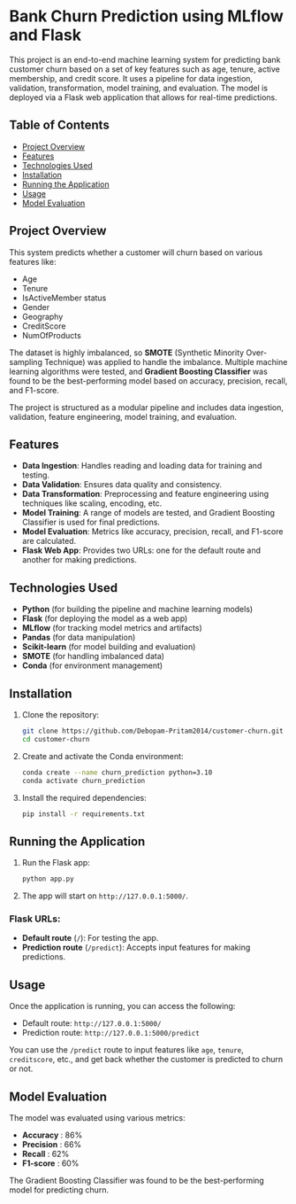 # Bank Churn Prediction using MLflow and Flask

This project is an end-to-end machine learning system for predicting bank customer churn based on a set of key features such as age, tenure, active membership, and credit score. It uses a pipeline for data ingestion, validation, transformation, model training, and evaluation. The model is deployed via a Flask web application that allows for real-time predictions.

## Table of Contents
- [Project Overview](#project-overview)
- [Features](#features)
- [Technologies Used](#technologies-used)
- [Installation](#installation)
- [Running the Application](#running-the-application)
- [Usage](#usage)
- [Model Evaluation](#model-evaluation)

## Project Overview
This system predicts whether a customer will churn based on various features like:
- Age
- Tenure
- IsActiveMember status
- Gender
- Geography
- CreditScore
- NumOfProducts

The dataset is highly imbalanced, so **SMOTE** (Synthetic Minority Over-sampling Technique) was applied to handle the imbalance. Multiple machine learning algorithms were tested, and **Gradient Boosting Classifier** was found to be the best-performing model based on accuracy, precision, recall, and F1-score.

The project is structured as a modular pipeline and includes data ingestion, validation, feature engineering, model training, and evaluation.

## Features
- **Data Ingestion**: Handles reading and loading data for training and testing.
- **Data Validation**: Ensures data quality and consistency.
- **Data Transformation**: Preprocessing and feature engineering using techniques like scaling, encoding, etc.
- **Model Training**: A range of models are tested, and Gradient Boosting Classifier is used for final predictions.
- **Model Evaluation**: Metrics like accuracy, precision, recall, and F1-score are calculated.
- **Flask Web App**: Provides two URLs: one for the default route and another for making predictions.

## Technologies Used
- **Python** (for building the pipeline and machine learning models)
- **Flask** (for deploying the model as a web app)
- **MLflow** (for tracking model metrics and artifacts)
- **Pandas** (for data manipulation)
- **Scikit-learn** (for model building and evaluation)
- **SMOTE** (for handling imbalanced data)
- **Conda** (for environment management)

## Installation

1. Clone the repository:
    ```bash
    git clone https://github.com/Debopam-Pritam2014/customer-churn.git
    cd customer-churn
    ```

2. Create and activate the Conda environment:
    ```bash
    conda create --name churn_prediction python=3.10
    conda activate churn_prediction
    ```

3. Install the required dependencies:
    ```bash
    pip install -r requirements.txt
    ```

## Running the Application

1. Run the Flask app:
    ```bash
    python app.py
    ```

2. The app will start on `http://127.0.0.1:5000/`.

### Flask URLs:
- **Default route** (`/`): For testing the app.
- **Prediction route** (`/predict`): Accepts input features for making predictions.

## Usage

Once the application is running, you can access the following:

- Default route: `http://127.0.0.1:5000/`
- Prediction route: `http://127.0.0.1:5000/predict`

You can use the `/predict` route to input features like `age`, `tenure`, `creditscore`, etc., and get back whether the customer is predicted to churn or not.

## Model Evaluation
The model was evaluated using various metrics:
- **Accuracy**  : 86%
- **Precision** : 66%
- **Recall**    : 62%
- **F1-score**  : 60%

The Gradient Boosting Classifier was found to be the best-performing model for predicting churn.
